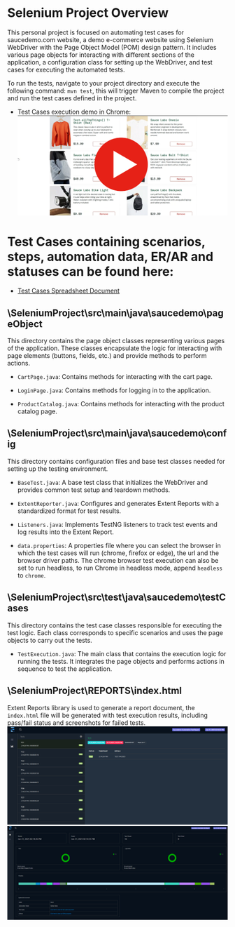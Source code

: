 # Selenium Project Overview

This personal project is focused on automating test cases for saucedemo.com website, a demo e-commerce website using Selenium WebDriver with the Page Object Model (POM) design pattern. It includes various page objects for interacting with different sections of the application, a configuration class for setting up the WebDriver, and test cases for executing the automated tests.

To run the tests, navigate to your project directory and execute the following command:
	```mvn test```, this will trigger Maven to compile the project and run the test cases defined in the project.

* Test Cases execution demo in Chrome:
[![automation run in chrome](assets/demo.png)](https://www.youtube.com/watch?v=MfKdWw7zQjM)

# Test Cases containing scenarios, steps, automation data, ER/AR and statuses can be found here:
* [Test Cases Spreadsheet Document](https://docs.google.com/spreadsheets/d/1FUSAcneXHMrAfhirHQXsYZekvQnfc3wjYR6raoeiOE0/edit?gid=0#gid=0)

## \SeleniumProject\src\main\java\saucedemo\pageObject
This directory contains the page object classes representing various pages of the application. These classes encapsulate the logic for interacting with page elements (buttons, fields, etc.) and provide methods to perform actions.

* ```CartPage.java```: Contains methods for interacting with the cart page.

* ```LoginPage.java```: Contains methods for logging in to the application.

* ```ProductCatalog.java```: Contains methods for interacting with the product catalog page.

## \SeleniumProject\src\main\java\saucedemo\config
This directory contains configuration files and base test classes needed for setting up the testing environment.

* ```BaseTest.java```: A base test class that initializes the WebDriver and provides common test setup and teardown methods.

* ```ExtentReporter.java```: Configures and generates Extent Reports with a standardized format for test results. 

* ```Listeners.java```: Implements TestNG listeners to track test events and log results into the Extent Report.
	
* ```data.properties```: A properties file where you can select the browser in which the test cases will run (chrome, firefox or edge), the url and the browser driver paths. The chrome browser test execution can also be set to run headless, to run Chrome in headless mode, append ```headless``` to ```chrome```.

## \SeleniumProject\src\test\java\saucedemo\testCases
This directory contains the test case classes responsible for executing the test logic. Each class corresponds to specific scenarios and uses the page objects to carry out the tests.

* ```TestExecution.java```: The main class that contains the execution logic for running the tests. It integrates the page objects and performs actions in sequence to test the application.

## \SeleniumProject\REPORTS\index.html
Extent Reports library is used to generate a report document, the ```index.html``` file will be generated with test execution results, including pass/fail status and screenshots for failed tests.
![Extent Report Screenshot](assets/extent-1.png)
![Extent Report Screenshot](assets/extent-2.png)

